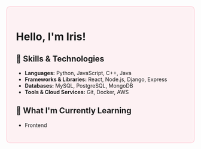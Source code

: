 <!-- README.md for aerizts with a translucent pink style -->

<div style="
  background-color: rgba(255, 192, 203, 0.2);
  backdrop-filter: blur(6px);
  -webkit-backdrop-filter: blur(6px);
  border: 2px solid rgba(255, 192, 203, 0.5);
  border-radius: 10px;
  padding: 1.5rem;
  margin: 1rem 0;
">

# Hello, I'm Iris! 

## 🔧 Skills & Technologies
- **Languages:** Python, JavaScript, C++, Java  
- **Frameworks & Libraries:** React, Node.js, Django, Express  
- **Databases:** MySQL, PostgreSQL, MongoDB  
- **Tools & Cloud Services:** Git, Docker, AWS  


## 🌱 What I'm Currently Learning
- Frontend


</div>
